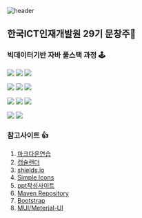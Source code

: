 ![header](https://capsule-render.vercel.app/api?type=waving&color=random&height=300&section=header&text=Puding%20Jelly&fontSize=90&fontColor=eeeeee)
<!-- <img src="https://github-readme-stats.vercel.app/api?username=PudingJelly&theme=tokyonight&show_icons=true&text_color=e5e5f0&icon_color=707070&hide_border=true" width="50%" />
<img src="https://github-readme-stats.vercel.app/api/top-langs/?username=PudingJelly&layout=compact" width="43%"> -->

## 한국ICT인재개발원 29기 문창주👋
### 빅데이터기반 자바 풀스택 과정 🕹
<img src="https://img.shields.io/badge/-HTML-E34F26"/> <img src="https://img.shields.io/badge/-CSS-1572B6"/> <img
src="https://img.shields.io/badge/React-61DAFB"/>

<img src="https://img.shields.io/badge/-Java-critical"/> <img src="https://img.shields.io/badge/-JavaScript-F7DF1E"/> <img src="https://img.shields.io/badge/-JSP-yellow"/> 

<img src="https://img.shields.io/badge/-Python-3776AB"/> <img src="https://img.shields.io/badge/-Flutter-02569B"/> <img src="https://img.shields.io/badge/-Dart-0175C2"/>

<img src="https://img.shields.io/badge/-OracleDB-inactive"/> <img src="https://img.shields.io/badge/-MySQL-4479A1"/>

### 참고사이트 👍

1. [마크다운연습](https://dillinger.io/)
2. [캡슐랜더](https://github.com/kyechan99/capsule-render)
3. [shields.io](https://shields.io/)
4. [Simple Icons](https://simpleicons.org/)
5. [ppt작성사이트](https://prezi.com/)
6. [Maven Repository](https://mvnrepository.com/)
7. [Bootstrap](https://getbootstrap.kr/)
8. [MUI/Meterial-UI](https://mui.com/)

<!-- <img src="https://cdn.pixabay.com/photo/2015/04/01/20/36/pudding-702960__340.jpg" alt="pic" /> -->
















<!--
**PudingJelly/PudingJelly** is a ✨ _special_ ✨ repository because its `README.md` (this file) appears on your GitHub profile.

Here are some ideas to get you started:

- 🔭 I’m currently working on ...
- 🌱 I’m currently learning ...
- 👯 I’m looking to collaborate on ...
- 🤔 I’m looking for help with ...
- 💬 Ask me about ...
- 📫 How to reach me: ...
- 😄 Pronouns: ...
- ⚡ Fun fact: ...
-->
